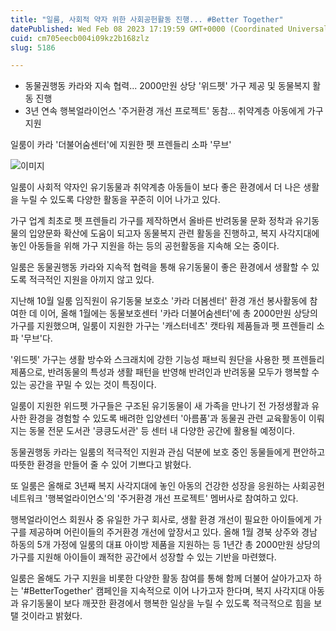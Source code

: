 ```yaml
---
title: "일룸, 사회적 약자 위한 사회공헌활동 진행... #Better Together"
datePublished: Wed Feb 08 2023 17:19:59 GMT+0000 (Coordinated Universal Time)
cuid: cm705eecb004i09kz2b168zlz
slug: 5186

---
```



- 동물권행동 카라와 지속 협력... 2000만원 상당 '위드펫' 가구 제공 및 동물복지 활동 진행
- 3년 연속 행복얼라이언스 '주거환경 개선 프로젝트' 동참... 취약계층 아동에게 가구 지원

일룸이 카라 '더불어숨센터'에 지원한 펫 프렌들리 소파 '무브'

![이미지](https://cdn.hashnode.com/res/hashnode/image/upload/v1739258154285/5f5b9855-1403-407f-99a1-3a84ee83c811.jpeg)

일룸이 사회적 약자인 유기동물과 취약계층 아동들이 보다 좋은 환경에서 더 나은 생활을 누릴 수 있도록 다양한 활동을 꾸준히 이어 나가고 있다.

가구 업계 최초로 펫 프렌들리 가구를 제작하면서 올바른 반려동물 문화 정착과 유기동물의 입양문화 확산에 도움이 되고자 동물복지 관련 활동을 진행하고, 복지 사각지대에 놓인 아동들을 위해 가구 지원을 하는 등의 공헌활동을 지속해 오는 중이다.

일룸은 동물권행동 카라와 지속적 협력을 통해 유기동물이 좋은 환경에서 생활할 수 있도록 적극적인 지원을 아끼지 않고 있다.

지난해 10월 일룸 임직원이 유기동물 보호소 '카라 더봄센터' 환경 개선 봉사활동에 참여한 데 이어, 올해 1월에는 동물보호센터 '카라 더불어숨센터'에 총 2000만원 상당의 가구를 지원했으며, 일룸이 지원한 가구는 '캐스터네츠' 캣타워 제품들과 펫 프렌들리 소파 '무브'다.

'위드펫' 가구는 생활 방수와 스크래치에 강한 기능성 패브릭 원단을 사용한 펫 프렌들리 제품으로, 반려동물의 특성과 생활 패턴을 반영해 반려인과 반려동물 모두가 행복할 수 있는 공간을 꾸밀 수 있는 것이 특징이다.

일룸이 지원한 위드펫 가구들은 구조된 유기동물이 새 가족을 만나기 전 가정생활과 유사한 환경을 경험할 수 있도록 배려한 입양센터 '아름품'과 동물권 관련 교육활동이 이뤄지는 동물 전문 도서관 '킁킁도서관' 등 센터 내 다양한 공간에 활용될 예정이다.

동물권행동 카라는 일룸의 적극적인 지원과 관심 덕분에 보호 중인 동물들에게 편안하고 따뜻한 환경을 만들어 줄 수 있어 기쁘다고 밝혔다.

또 일룸은 올해로 3년째 복지 사각지대에 놓인 아동의 건강한 성장을 응원하는 사회공헌 네트워크 '행복얼라이언스'의 '주거환경 개선 프로젝트' 멤버사로 참여하고 있다.

행복얼라이언스 회원사 중 유일한 가구 회사로, 생활 환경 개선이 필요한 아이들에게 가구를 제공하며 어린이들의 주거환경 개선에 앞장서고 있다. 올해 1월 경북 상주와 경남 하동의 5개 가정에 일룸의 대표 아이방 제품을 지원하는 등 1년간 총 2000만원 상당의 가구를 지원해 아이들이 쾌적한 공간에서 성장할 수 있는 기반을 마련했다.

일룸은 올해도 가구 지원을 비롯한 다양한 활동 참여를 통해 함께 더불어 살아가고자 하는 '#BetterTogether' 캠페인을 지속적으로 이어 나가고자 한다며, 복지 사각지대 아동과 유기동물이 보다 깨끗한 환경에서 행복한 일상을 누릴 수 있도록 적극적으로 힘을 보탤 것이라고 밝혔다.